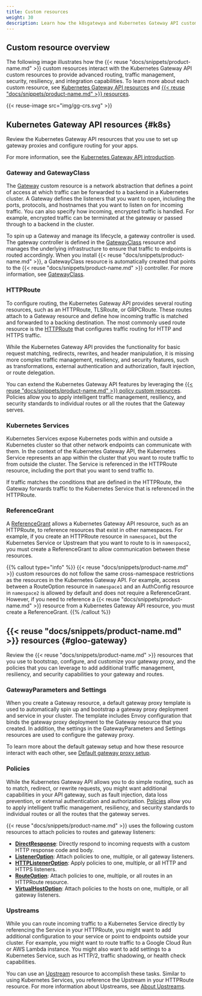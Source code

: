 ```yaml
---
title: Custom resources
weight: 30
description: Learn how the k8sgatewya and Kubernetes Gateway API custom resources interact. 
---
```


## Custom resource overview

The following image illustrates how the {{< reuse "docs/snippets/product-name.md" >}} custom resources interact with the Kubernetes Gateway API custom resources to provide advanced routing, traffic management, security, resiliency, and integration capabilities. To learn more about each custom resource, see [Kubernetes Gateway API resources](#k8s) and [{{< reuse "docs/snippets/product-name.md" >}} resources](#gloo-gateway).

{{< reuse-image src="img/gg-crs.svg" >}}

## Kubernetes Gateway API resources {#k8s}

Review the Kubernetes Gateway API resources that you use to set up gateway proxies and configure routing for your apps. 

For more information, see the [Kubernetes Gateway API introduction](https://gateway-api.sigs.k8s.io/#introduction). 

### Gateway and GatewayClass

The [Gateway](https://gateway-api.sigs.k8s.io/api-types/gateway/) custom resource is a network abstraction that defines a point of access at which traffic can be forwarded to a backend in a Kubernetes cluster. A Gateway defines the listeners that you want to open, including the ports, protocols, and hostnames that you want to listen on for incoming traffic. You can also specify how incoming, encrypted traffic is handled. For example, encrypted traffic can be terminated at the gateway or passed through to a backend in the cluster. 

To spin up a Gateway and manage its lifecycle, a gateway controller is used. The gateway controller is defined in the  [GatewayClass](https://gateway-api.sigs.k8s.io/api-types/gatewayclass/) resource and manages the underlying infrastructure to ensure that traffic to endpoints is routed accordingly. When you install {{< reuse "docs/snippets/product-name.md" >}}, a GatewayClass resource is automatically created that points to the {{< reuse "docs/snippets/product-name.md" >}} controller. For more information, see [GatewayClass](/docs/setup/default/#gatewayclass). 

### HTTPRoute

To configure routing, the Kubernetes Gateway API provides several routing resources, such as an HTTPRoute, TLSRoute, or GRPCRoute. These routes attach to a Gateway resource and define how incoming traffic is matched and forwarded to a backing destination. The most commonly used route resource is the [HTTPRoute](https://gateway-api.sigs.k8s.io/api-types/httproute/) that configures traffic routing for HTTP and HTTPS traffic. 

While the Kubernetes Gateway API provides the functionality for basic request matching, redirects, rewrites, and header manipulation, it is missing more complex traffic management, resiliency, and security features, such as transformations, external authentication and authorization, fault injection, or route delegation. 

You can extend the Kubernetes Gateway API features by leveraging the [{{< reuse "docs/snippets/product-name.md" >}} policy custom resources](#policies). Policies allow you to apply intelligent traffic management, resiliency, and security standards to individual routes or all the routes that the Gateway serves.

### Kubernetes Services

Kubernetes Services expose Kubernetes pods within and outside a Kubernetes cluster so that other network endpoints can communicate with them. In the context of the Kubernetes Gateway API, the Kubernetes Service represents an app within the cluster that you want to route traffic to from outside the cluster. The Service is referenced in the HTTPRoute resource, including the port that you want to send traffic to. 

If traffic matches the conditions that are defined in the HTTPRoute, the Gateway forwards traffic to the Kubernetes Service that is referenced in the HTTPRoute. 

### ReferenceGrant

A [ReferenceGrant](https://gateway-api.sigs.k8s.io/api-types/referencegrant/) allows a Kubernetes Gateway API resource, such as an HTTPRoute, to reference resources that exist in other namespaces. For example, if you create an HTTPRoute resource in `namespace1`, but the Kubernetes Service or Upstream that you want to route to is in `namespace2`, you must create a ReferenceGrant to allow communication between these resources.

{{% callout type="info" %}}
{{< reuse "docs/snippets/product-name.md" >}} custom resources do not follow the same cross-namespace restrictions as the resources in the Kubernetes Gateway API. For example, access between a RouteOption resource in `namespace1` and an AuthConfig resource in `namespace2` is allowed by default and does not require a ReferenceGrant. However, if you need to reference a {{< reuse "docs/snippets/product-name.md" >}} resource from a Kubernetes Gateway API resource, you must create a ReferenceGrant. 
{{% /callout %}}

## {{< reuse "docs/snippets/product-name.md" >}} resources {#gloo-gateway}

Review the {{< reuse "docs/snippets/product-name.md" >}} resources that you use to bootstrap, configure, and customize your gateway proxy, and the policies that you can leverage to add additional traffic management, resiliency, and security capabilities to your gateway and routes. 

### GatewayParameters and Settings

When you create a Gateway resource, a default gateway proxy template is used to automatically spin up and bootstrap a gateway proxy deployment and service in your cluster. The template includes Envoy configuration that binds the gateway proxy deployment to the Gateway resource that you created. In addition, the settings in the GatewayParameters and Settings resources are used to configure the gateway proxy.

To learn more about the default gateway setup and how these resource interact with each other, see [Default gateway proxy setup](/docs/setup/default/). 


### Policies

While the Kubernetes Gateway API allows you to do simple routing, such as to match, redirect, or rewrite requests, you might want additional capabilities in your API gateway, such as fault injection, data loss prevention, or external authentication and authorization. [Policies](/docs/about/policies/overview/) allow you to apply intelligent traffic management, resiliency, and security standards to individual routes or all the routes that the gateway serves. 

{{< reuse "docs/snippets/product-name.md" >}} uses the following custom resources to attach policies to routes and gateway listeners: 

* [**DirectResponse**](/docs/traffic-management/direct-response/): Directly respond to incoming requests with a custom HTTP response code and body.
* [**ListenerOption**](/docs/about/policies/listeneroption/): Attach policies to one, multiple, or all gateway listeners.
* [**HTTPListenerOption**](/docs/about/policies/httplisteneroption/): Apply policies to one, multiple, or all HTTP and HTTPS listeners.
* [**RouteOption**](/docs/about/policies/routeoption/): Attach policies to one, multiple, or all routes in an HTTPRoute resource.
* [**VirtualHostOption**](/docs/about/policies/virtualhostoption/): Attach policies to the hosts on one, multiple, or all gateway listeners. 

### Upstreams

While you can route incoming traffic to a Kubernetes Service directly by referencing the Service in your HTTPRoute, you might want to add additional configuration to your service or point to endpoints outside your cluster. For example, you might want to route traffic to a Google Cloud Run or AWS Lambda instance. You might also want to add settings to a Kubernetes Service, such as HTTP/2, traffic shadowing, or health check capabilities. 

You can use an [Upstream](/docs/traffic-management/destination-types/upstreams/) resource to accomplish these tasks. Similar to using Kubernetes Services, you reference the Upstream in your HTTPRoute resource. For more information about Upstreams, see [About Upstreams](/docs/traffic-management/destination-types/upstreams/about/). 

